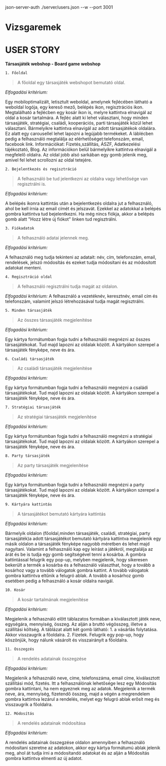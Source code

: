 json-server-auth ./server/users.json --w --port 3001

# Vizsgaremek
# USER STORY
**Társasjáték webshop - Board game webshop**

```sh
1. Főoldal
```
> A főoldal egy társasjáték webshopot bemutató oldal.

*Elfogadási kritérium:*

Egy mobiloptimalizált, letisztult weboldal, amelynek fejlécében látható a weboldal logója, egy kereső mező, belépés ikon, regisztrációs ikon. Megtalálható a fejlécben egy kosár ikon is, melyre kattintva elnavigál az oldal a kosár tartalmára.
A fejléc alatt ki lehet választani, hogy minden társasjáték, stratégiai, családi, kooperációs, parti társasjáték közül lehet választani. Bármelyikre kattintva elnavigál az adott társasjátékok oldalára.
Ez alatt egy carousellel lehet lapozni a legújabb termékeket.
A láblécben pedig a felhasználó megtalálja az elérhetőséget:telefonszám, email, facebook link.
Információkat:  Fizetés,szállítás, ÁSZF, Adatkezelési tájékoztató, Blog. Az információkon belül bármelyikre kattintva elnavigál a megfelelő oldalra.
Az oldal jobb alsó sarkában egy gomb jelenik meg, amivel fel lehet scrollozni az oldal tetejére.

```sh
2. Bejelentkezés és regisztráció
```

> A felhasználó be tud jelentkezni az oldalra vagy lehetősége van regisztrálni is.

*Elfogadási kritérium:*

A belépés ikonra kattintás után a bejelentkezés oldalra jut a felhasználó, ahol be kell írnia az email címét és jelszavát. Ezekkel az adatokkal a belépés gombra kattintva tud bejelentkezni.
Ha még nincs fiókja, akkor a belépés gomb alatt "Hozz létre új fiókot" linken tud regisztrálni.

```sh
3. Fiókadatok
```

> A felhasználó adatai jelennek meg.

*Elfogadási kritérium:*

A felhasználó meg tudja tekinteni az adatait: név, cím, telefonszám, email, rendelések, jelszó módosítás és ezeket tudja módosítani és az módosított adatokat menteni.

```sh
4. Regisztráció oldal
```

> A felhasználó regisztrálni tudja magát az oldalon.

*Elfogadási kritérium:*
A felhasználó a vezetéknév, keresztnév, email cím és telefonszám, valamint jelszó létrehozásával tudja magát regisztrálni.

```sh
5. Minden társasjáték
```

> Az összes társasjáték megjelenítése

*Elfogadási kritérium:*

Egy kártya formátumban fogja tudni a felhasználó megnézni az összes társasjátékokat. Tud majd lapozni az oldalak között. A kártyákon szerepel a társasjáték fényképe, neve és ára.


```sh
6. Családi társasjáték
```

> Az családi társasjáték megjelenítése

*Elfogadási kritérium:*

Egy kártya formátumban fogja tudni a felhasználó megnézni a családi társasjátékokat. Tud majd lapozni az oldalak között. A kártyákon szerepel a társasjáték fényképe, neve és ára.


```sh
7. Stratégiai társasjáték
```

> Az stratégiai társasjáték megjelenítése

*Elfogadási kritérium:*

Egy kártya formátumban fogja tudni a felhasználó megnézni a stratégiai társasjátékokat. Tud majd lapozni az oldalak között. A kártyákon szerepel a társasjáték fényképe, neve és ára.


```sh
8. Party társasjáték
```

> Az party társasjáték megjelenítése

*Elfogadási kritérium:*

Egy kártya formátumban fogja tudni a felhasználó megnézni a party társasjátékokat. Tud majd lapozni az oldalak között. A kártyákon szerepel a társasjáték fényképe, neve és ára.

```sh
9. Kártyára kattintás
```

> A társasjátékot bemutató kártyára kattintás

*Elfogadási kritérium:*

Bármelyik oldalon (főoldal,minden társasjáték, családi, stratégiai, party társasjáték)a adott társasjátékot bemutató kártyára kattintva megjelenik egy másik oldalon a társasjáték fényképe nagyobb méretben és lehet majd nagyítani. Valamint a felhasználó kap egy leírást a játékról, megtalálja az árát és be is tudja egy gomb segítségével tenni a kosárba. A gombra kattintással felugrik egy pop-up, melyben megjelenik, hogy sikeresen bekerült a termék a kosárba és a felhasználó választhat, hogy a tovább a kosárhoz vagy a tovább válogatok gombra kattint. A tovább válogatok gombra kattintva eltűnik a felugró ablak. A tovább a kosárhoz gomb esetében pedig a felhasználó a kosár oldalra navigál.


```sh
10. Kosár
```

> A kosár tartalmának megjelenítése

*Elfogadási kritérium:*

Megjelenik a felhasználó előtt táblazatos formában a kiválasztott játék neve, egységára, mennyiség, összeg. Az alján a bruttó végösszeg, illetve a szállítási költség.
A táblázat alatt két gomb látható: 1. a vásárlás folytatása. Akkor visszaugrik a főoldalra. 2. Fizetek. Felugrik egy pop-up, hogy köszönjük, hogy nálunk vásárolt és visszairányít a főoldalra.

```sh
11. Összegzés
```

> A rendelés adatainak összegzése

*Elfogadási kritérium:*

Megjelenik a felhasználó neve, címe, telefonszáma, email címe, kiválasztott szállítási mód, fizetés. Itt a felhasználónak lehetősége lesz egy Módosítás gombra kattintani, ha nem egyeznek meg az adatok. Megjelenik a termék neve, ára, mennyiség, fizetendő összeg, majd a végén a megrendelem gombra kattintva lezárul a rendelés, melyet egy felugró ablak erősít meg és visszaugrik a főoldalra.

```sh
12. Módosítás
```

> A rendelés adatainak módosítása

*Elfogadási kritérium:*

A rendelés adatainak összegzése oldalon amennyiben a felhasználó módosítani szeretne az adatokon, akkor egy kártya formátumú ablak jelenik meg, ahol át tudja írni a módosítandó adatokat és az alján a Módosítás gombra kattintva elmenti az új adatot.
